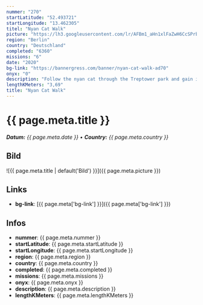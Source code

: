 ```yaml
---
nummer: "270"
startLatitude: "52.493721"
startLongitude: "13.462305"
titel: "Nyan Cat Walk"
picture: "https://lh3.googleusercontent.com/lr/AFBm1_aHn1xlFaZwH6CcSPrbnzQutFs8NfwdH-hz5xyGN_LiWvcwSdleL2F7FeUNJAR3HMNRA79TKgta3it11S9aPM1c7PquRWlUd0DEaxExCuMDtFV9DFBwnlzdMv8wkwlrNeXyIcvcEYpXOKLYqqSw_EXBTg7P-UafT5POY-tmloASSBAniADsfnevJqnAUGdzONxNM2zW9bK4Z_95gFegcTaT-QdyGg_v7iTLydNFCIMUfPgXd1Ef7CTV0B0oaOVfSYNixOvSCp1zSluNhttUWH0fKQI8QA_lcX5gwHcyoxt6x0Udn9y-_sz9JSDsMAug1AVVUnPy8zboGAs9aXJ7E5g--GT9piW9VOlFTrtw9aoTsA3fqh3uVizptK7O31IzeVIG9bg8nJ4pCTQ4co9IWMgWAXou5RFIUALLUVKTxfISZr-9AIFSAQH-9FOxN0IkXRULrMwShb74eCQRuRPad4HceJQdbdSU4MSZxG0RAurbW9DqwXaOiV_cZcHxPFXnCrAc1Vo04hQRnJE6lJBEseXQ_VnHc9VSYF8nRBwqkmMyz358lcBFB1bBO3XZow6w94AlSxMDUsMa-mV4n8etPuyAVRdrbV6dOAu44oWJdVsHJbr3dqsGRXCVs9CzaTMscGAYa7wC5UJKBO-lj6gdnocKzPIrpELqvbhI77rtuRdi6FSEUOzd1rClKd0wRYkMEPQtXxha22HOtE8Z3OENqYCDGQvM-CNvoCF8jYJYSJ09OsJLV3_uWZdapy2XlQM577cfTY6_HNoG-YYarq_qehjwuFpfj2tQXE3K5TdWhhq2VC36_CaSSFdnUGSyvDdG0OwCbXj2PHv20jC-08jGASYSnt_At98"
region: "Berlin"
country: "Deutschland"
completed: "6360"
missions: "6"
date: "2020"
bg-link: "https://bannergress.com/banner/nyan-cat-walk-ad70"
onyx: "0"
description: "Follow the nyan cat through the Treptower park and gain it as companion on your future walks with the scanner."
lengthKMeters: "3,69"
title: "Nyan Cat Walk"
---
```


# {{ page.meta.title }}
_**Datum:** {{ page.meta.date }} • **Country:** {{ page.meta.country }}_

## Bild
![{{ page.meta.title | default('Bild') }}]({{ page.meta.picture }})

## Links
- **bg-link**: [{{ page.meta['bg-link'] }}]({{ page.meta['bg-link'] }})

## Infos
- **nummer**: {{ page.meta.nummer }}
- **startLatitude**: {{ page.meta.startLatitude }}
- **startLongitude**: {{ page.meta.startLongitude }}
- **region**: {{ page.meta.region }}
- **country**: {{ page.meta.country }}
- **completed**: {{ page.meta.completed }}
- **missions**: {{ page.meta.missions }}
- **onyx**: {{ page.meta.onyx }}
- **description**: {{ page.meta.description }}
- **lengthKMeters**: {{ page.meta.lengthKMeters }}

